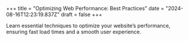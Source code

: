 +++
title = "Optimizing Web Performance: Best Practices"
date = "2024-08-16T12:23:19.837Z"
draft = false
+++

  Learn essential techniques to optimize your website’s performance, ensuring fast load times and a smooth user experience.
        